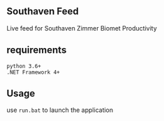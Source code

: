 Southaven Feed
--------------

Live feed for Southaven Zimmer Biomet Productivity

requirements
--
```
python 3.6+
.NET Framework 4+
```

Usage
---
use `run.bat` to launch the application